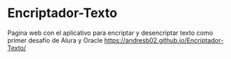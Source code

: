 # Encriptador-Texto
Pagina web con el aplicativo para encriptar y desencriptar texto como primer desafío de Alura y Oracle
https://andresb02.github.io/Encriptador-Texto/
